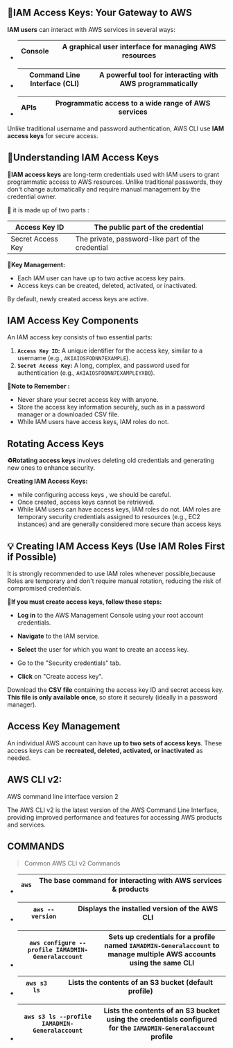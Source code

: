 ## 🚧IAM Access Keys: Your Gateway to AWS 

**IAM users** can interact with AWS services in several ways:

* |Console|A graphical user interface for managing AWS resources|
  |-------|-----------------------------------------------------|
  
* |Command Line Interface (CLI)|A powerful tool for interacting with AWS programmatically|
  |----------------------------|----------------------------------------------------------|
* |APIs|Programmatic access to a wide range of AWS services|
  |----|---------------------------------------------------|

Unlike traditional username and password authentication, AWS CLI use **IAM access keys** for secure access.


## 🔐Understanding IAM Access Keys

**🔐IAM access keys** are long-term credentials used with IAM users to grant programmatic access to AWS resources. Unlike traditional passwords, they don't change automatically and require manual management by the credential owner.

📌 it is made up of two parts :

|Access Key ID|The public part of the credential|
|-------------|---------------------------------|
|Secret Access Key|The private, password-like part of the credential|

**🚩Key Management:**
* Each IAM user can have up to two active access key pairs.
* Access keys can be created, deleted, activated, or inactivated.

By default, newly created access keys are active.
## IAM Access Key Components

An IAM access key consists of two essential parts:

1. **`Access Key ID`:** A unique identifier for the access key, similar to a username (e.g., `AKIAIOSFODNN7EXAMPLE`).
2. **`Secret Access Key`:** A long, complex, and  password used for authentication (e.g., `AKIAIOSFODNN7EXAMPLEYXBQ`).

**📝Note to Remember :**

* Never share your secret access key with anyone.
* Store the access key information securely, such as in a password manager or a downloaded CSV file.
* While IAM users have access keys, IAM roles do not.
## Rotating Access Keys

**♻️Rotating access keys** involves deleting old credentials and generating new ones to enhance security.

**Creating IAM Access Keys:**

* while configuring access keys , we should be careful.
* Once created, access keys cannot be retrieved.
* While IAM users can have access keys, IAM roles do not. IAM roles are temporary security credentials assigned to resources (e.g., EC2 instances) and are generally considered more secure than access keys 

## 💡 Creating IAM Access Keys (**Use IAM Roles First if Possible**)

 It is strongly recommended to use IAM roles whenever possible,because Roles are temporary and don't require manual rotation, reducing the risk of compromised credentials.

**🛂If you must create access keys, follow these steps:**

* **Log in** to the AWS Management Console using your root account credentials. 

* **Navigate** to the IAM service. 

* **Select** the user for which you want to create an access key.    

* Go to the "Security credentials" tab.    

* **Click** on "Create access key".

 Download the **CSV file** containing the access key ID and secret access key. **This file is only available once**, so store it securely (ideally in a password manager). 
  ## Access Key Management

An individual AWS account can have **up to two sets of access keys**. These access keys can be **recreated, deleted, activated, or inactivated** as needed.
 ## AWS CLI v2: 
 AWS  command line interface  version 2
 
The AWS CLI v2 is the latest version of the AWS Command Line Interface, providing improved performance and features for accessing AWS products and services.

##  COMMANDS 

> Common AWS CLI v2 Commands

* |`aws`|The base command for interacting with AWS services & products|
  |---|-------------------------------------------------------------|
* |`aws --version`|Displays the installed version of the AWS CLI|
  |---------------|---------------------------------------------|
* |`aws configure --profile IAMADMIN-Generalaccount`        |Sets up credentials for a profile named `IAMADMIN-Generalaccount` to manage multiple AWS accounts using the same CLI|
  |---------------------------------------------------------|--------------------------------------------------------------------------------------------------------------------|
* |`aws s3 ls`      |Lists the contents of an S3 bucket (default profile)|
  |-----------      |----------------------------------------------------|
* |`aws s3 ls --profile IAMADMIN-Generalaccount`|Lists the contents of an S3 bucket using the credentials configured for the `IAMADMIN-Generalaccount` profile|
  |---------------------------------------------|-------------------------------------------------------------------------------------------------------------|









